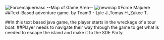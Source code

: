 ![Forcemajuereasc](https://user-images.githubusercontent.com/58896705/165787282-819b70e6-4680-4238-b0c6-33d85555aa83.jpg)
--Map of Game Area--
![newmap](https://user-images.githubusercontent.com/58896705/166499941-2699f43b-82e2-476f-a07e-bac8718b8a12.jpg)
#Force Majuere
##Text-Based adventure game.
by Team3 - Lyle J.,Tomas H.,Zakee T.

##In this text based java game, the player starts in the wreckage of a tour boat. 
##Player needs to navigate their way through the game to get what is needed to escape the island and make it to the SDE Party.

